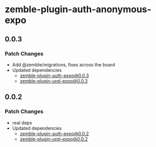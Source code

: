 # zemble-plugin-auth-anonymous-expo

## 0.0.3

### Patch Changes

- Add @zemble/migrations, fixes across the board
- Updated dependencies
  - zemble-plugin-auth-expo@0.0.3
  - zemble-plugin-urql-expo@0.0.3

## 0.0.2

### Patch Changes

- real deps
- Updated dependencies
  - zemble-plugin-auth-expo@0.0.2
  - zemble-plugin-urql-expo@0.0.2
